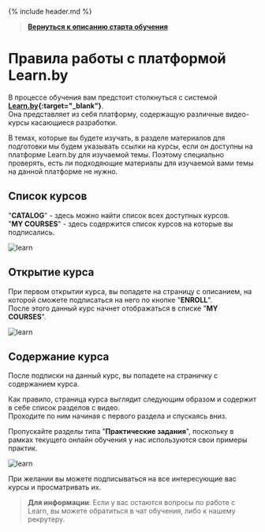 {% include header.md %}

>
>**[Вернуться к описанию старта обучения]({{site.materialsurl}}general/education_start)**
>

Правила работы с платформой Learn.by
====================

В процессе обучения вам предстоит столкнуться с системой **[Learn.by](https://learn.by/){:target="_blank"}**.  
Она представляет из себя платформу, содержащую различные видео-курсы касающиеся разработки.

В темах, которые вы будете изучать, в разделе материалов для подготовки мы будем указывать ссылки на курсы, если он доступны на платформе Learn.by для изучаемой темы. Поэтому специально проверять, есть ли подходяющие материалы для изучаемой вами темы на данной платформе не нужно.

Список курсов
---------------------

"**CATALOG**" - здесь можно найти список всех доступных курсов.  
"**MY COURSES**" - здесь содержится список курсов на которые вы подписались.

![learn]({{site.materialsurl}}general/img/learn-main-page.png)

Открытие курса
---------------------

При первом открытии курса, вы попадете на страницу с описанием, на которой сможете подписаться на него по кнопке "**ENROLL**".  
После этого данный курс начнет отображаться в списке "**MY COURSES**".

![learn]({{site.materialsurl}}general/img/learn-course-page-enroll.png)

Содержание курса
---------------------

После подписки на данный курс, вы попадете на страничку с содержанием курса.

Как правило, страница курса выглядит следующим образом и содержит в себе список разделов с видео.  
Проходите по ним начиная с первого раздела и спускаясь вниз.

Пропускайте разделы типа "**Практические задания**", поскольку в рамках текущего онлайн обучения у нас используются свои примеры практик.

![learn]({{site.materialsurl}}general/img/learn-course-page.png)

При желании вы можете подписываться на все интересующие вас курсы и просматривать их.

>**Для информации**: Если у вас остаются вопросы по работе с Learn, вы можете обратиться в чат обучения, либо к нашему рекрутеру.